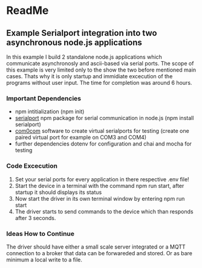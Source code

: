 # ReadMe

## Example Serialport integration into two asynchronous node.js applications

In this example I build 2 standalone node.js applications which communicate asynchronosly and ascii-based via serial ports. The scope of this example is very limited only to the show the two before mentioned main cases. Thats why it is only startup and immidiate excecution of the programs without user input. The time for completion was around 6 hours.

### Important Dependencies
- npm intitialization (npm init)
- [serialport](https://serialport.io/) npm package for serial communication in node.js (npm install serialport)
- [com0com](https://sourceforge.net/projects/com0com) software to create virtual serialports for testing (create one paired virtual port for example on COM3 and COM4)
- further dependencies dotenv for configuration and chai and mocha for testing

### Code Excecution
1. Set your serial ports for every application in there respective .env file!
2. Start the device in a terminal with the command npm run start, after startup it should displays its status
3. Now start the driver in its own terminal window by entering npm run start
4. The driver starts to send commands to the device which than responds after 3 seconds.

### Ideas How to Continue
The driver should have either a small scale server integrated or a MQTT connection to a broker that data can be forwareded and stored. Or as bare minimum a local write to a file.
